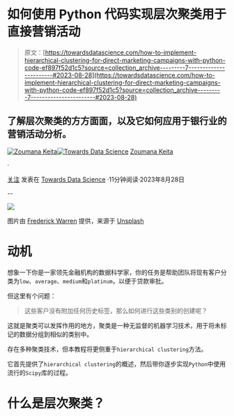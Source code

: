 # 如何使用 Python 代码实现层次聚类用于直接营销活动

> 原文：[https://towardsdatascience.com/how-to-implement-hierarchical-clustering-for-direct-marketing-campaigns-with-python-code-ef897f52d1c5?source=collection_archive---------7-----------------------#2023-08-28](https://towardsdatascience.com/how-to-implement-hierarchical-clustering-for-direct-marketing-campaigns-with-python-code-ef897f52d1c5?source=collection_archive---------7-----------------------#2023-08-28)

## 了解层次聚类的方方面面，以及它如何应用于银行业的营销活动分析。

[](https://zoumanakeita.medium.com/?source=post_page-----ef897f52d1c5--------------------------------)[![Zoumana Keita](../Images/34a15c1d03687816dbdbc065f5719f80.png)](https://zoumanakeita.medium.com/?source=post_page-----ef897f52d1c5--------------------------------)[](https://towardsdatascience.com/?source=post_page-----ef897f52d1c5--------------------------------)[![Towards Data Science](../Images/a6ff2676ffcc0c7aad8aaf1d79379785.png)](https://towardsdatascience.com/?source=post_page-----ef897f52d1c5--------------------------------) [Zoumana Keita](https://zoumanakeita.medium.com/?source=post_page-----ef897f52d1c5--------------------------------)

·

[关注](https://medium.com/m/signin?actionUrl=https%3A%2F%2Fmedium.com%2F_%2Fsubscribe%2Fuser%2Fe6ae785a30d&operation=register&redirect=https%3A%2F%2Ftowardsdatascience.com%2Fhow-to-implement-hierarchical-clustering-for-direct-marketing-campaigns-with-python-code-ef897f52d1c5&user=Zoumana+Keita&userId=e6ae785a30d&source=post_page-e6ae785a30d----ef897f52d1c5---------------------post_header-----------) 发表在 [Towards Data Science](https://towardsdatascience.com/?source=post_page-----ef897f52d1c5--------------------------------) ·11分钟阅读·2023年8月28日 [](https://medium.com/m/signin?actionUrl=https%3A%2F%2Fmedium.com%2F_%2Fvote%2Ftowards-data-science%2Fef897f52d1c5&operation=register&redirect=https%3A%2F%2Ftowardsdatascience.com%2Fhow-to-implement-hierarchical-clustering-for-direct-marketing-campaigns-with-python-code-ef897f52d1c5&user=Zoumana+Keita&userId=e6ae785a30d&source=-----ef897f52d1c5---------------------clap_footer-----------)

--

[](https://medium.com/m/signin?actionUrl=https%3A%2F%2Fmedium.com%2F_%2Fbookmark%2Fp%2Fef897f52d1c5&operation=register&redirect=https%3A%2F%2Ftowardsdatascience.com%2Fhow-to-implement-hierarchical-clustering-for-direct-marketing-campaigns-with-python-code-ef897f52d1c5&source=-----ef897f52d1c5---------------------bookmark_footer-----------)![](../Images/3282ab1d6eae7b1221f28b0d9665653d.png)

图片由 [Frederick Warren](https://unsplash.com/@carnations) 提供，来源于 [Unsplash](https://unsplash.com/photos/lOg_fQLHo7s)

# 动机

想象一下你是一家领先金融机构的数据科学家，你的任务是帮助团队将现有客户分类为`low`、`average`、`medium`和`platinum`，以便于贷款审批。

但这里有个问题：

> 这些客户没有附加任何历史标签，那么如何进行这些类别的创建呢？

这就是聚类可以发挥作用的地方，聚类是一种无监督的机器学习技术，用于将未标记的数据分组到相似的类别中。

存在多种聚类技术，但本教程将更侧重于`hierarchical clustering`方法。

它首先提供了`hierarchical clustering`的概述，然后带你逐步实现`Python`中使用流行的`Scipy`库的过程。

# 什么是层次聚类？
